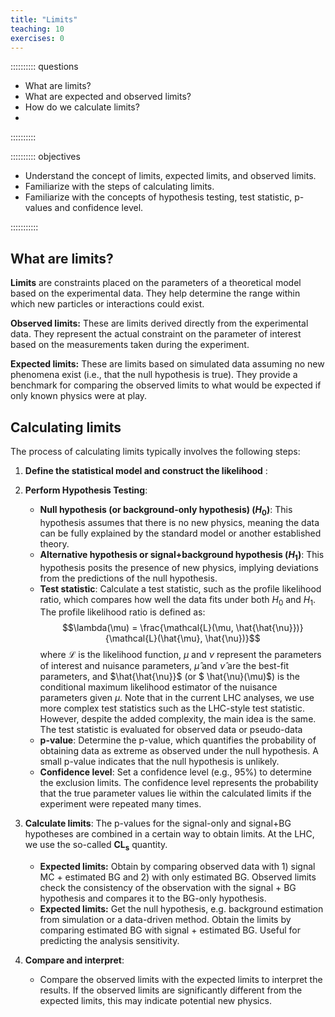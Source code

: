 ```yaml
---
title: "Limits"
teaching: 10
exercises: 0
---
```


:::::::::: questions

- What are limits?
- What are expected and observed limits?
- How do we calculate limits?
- 
::::::::::

:::::::::: objectives

- Understand the concept of limits, expected limits, and observed limits.
- Familiarize with the steps of calculating limits.
- Familiarize with the concepts of hypothesis testing, test statistic, p-values and confidence level.

:::::::::::

## What are limits?

**Limits** are constraints placed on the parameters of a theoretical model based on the experimental data. They help determine the range within which new particles or interactions could exist.

**Observed limits:** These are limits derived directly from the experimental data. They represent the actual constraint on the parameter of interest based on the measurements taken during the experiment.

**Expected limits:** These are limits based on simulated data assuming no new phenomena exist (i.e., that the null hypothesis is true). They provide a benchmark for comparing the observed limits to what would be expected if only known physics were at play.

## Calculating limits

The process of calculating limits typically involves the following steps:

1. **Define the statistical model and construct the likelihood** : 

2. **Perform Hypothesis Testing**:
   - **Null hypothesis (or background-only hypothesis) ($H_0$)**: This hypothesis assumes that there is no new physics, meaning the data can be fully explained by the standard model or another established theory.
   - **Alternative hypothesis or signal+background hypothesis ($H_1$)**: This hypothesis posits the presence of new physics, implying deviations from the predictions of the null hypothesis.
   - **Test statistic**: Calculate a test statistic, such as the profile likelihood ratio, which compares how well the data fits under both $H_0$ and $H_1$. The profile likelihood ratio is defined as:$$\lambda(\mu) = \frac{\mathcal{L}(\mu, \hat{\hat{\nu}})}{\mathcal{L}(\hat{\mu}, \hat{\nu})}$$
where $\mathcal{L}$ is the likelihood function, $\mu$ and $\nu$ represent the parameters of interest and nuisance parameters, $\hat{\mu}$ and $\hat{\nu}$ are the best-fit parameters, and $\hat{\hat{\nu}}$ (or $ \hat{\nu}(\mu)$) is the conditional maximum likelihood estimator of the nuisance parameters given $\mu$.  Note that in the current LHC analyses, we use more complex test statistics such as the LHC-style test statistic.  However, despite the added complexity, the main idea is the same.  The test statistic is evaluated for observed data or pseudo-data 
   - **p-value**: Determine the p-value, which quantifies the probability of obtaining data as extreme as observed under the null hypothesis. A small p-value indicates that the null hypothesis is unlikely.
   - **Confidence level**: Set a confidence level (e.g., 95%) to determine the exclusion limits. The confidence level represents the probability that the true parameter values lie within the calculated limits if the experiment were repeated many times.


3. **Calculate limits**: The p-values for the signal-only and signal+BG hypotheses are combined in a certain way to obtain limits.  At the LHC, we use the so-called **$\mathrm{CL_s}$** quantity. 
   
   - **Expected limits:** Obtain by comparing observed data with 1) signal MC + estimated BG and 2) with only estimated BG. Observed limits check the consistency of the observation with the signal + BG hypothesis and compares it to the BG-only hypothesis.
   - **Expected limits:** Get the null hypothesis, e.g. background estimation from simulation or a data-driven method. Obtain the limits by comparing estimated BG with signal + estimated BG. Useful for predicting the analysis sensitivity.

4. **Compare and interpret**:

   - Compare the observed limits with the expected limits to interpret the results. If the observed limits are significantly different from the expected limits, this may indicate potential new physics.



